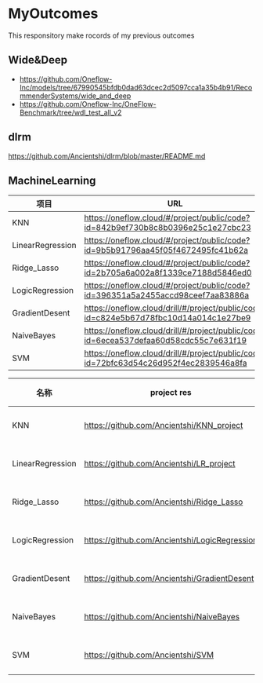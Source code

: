 # MyOutcomes

This responsitory make rocords of my previous outcomes

## Wide&Deep

- https://github.com/Oneflow-Inc/models/tree/67990545bfdb0dad63dcec2d5097cca1a35b4b91/RecommenderSystems/wide_and_deep
- https://github.com/Oneflow-Inc/OneFlow-Benchmark/tree/wdl_test_all_v2

## dlrm

https://github.com/Ancientshi/dlrm/blob/master/README.md

## MachineLearning

项目      |URL   | 
--------|-------|
KNN    |https://oneflow.cloud/#/project/public/code?id=842b9ef730b8c8b0396e25c1e27cbc23  | 
LinearRegression    |https://oneflow.cloud/#/project/public/code?id=9b5b91796aa45f05f4672495fc41b62a  | 
Ridge_Lasso    | https://oneflow.cloud/#/project/public/code?id=2b705a6a002a8f1339ce7188d5846ed0  | 
LogicRegression    | https://oneflow.cloud/#/project/public/code?id=396351a5a2455accd98ceef7aa83886a  |
GradientDesent    | https://oneflow.cloud/drill/#/project/public/code?id=c824e5b67d78fbc10d14a014c1e27be9 |  
NaiveBayes|https://oneflow.cloud/drill/#/project/public/code?id=6ecea537defaa60d58cdc55c7e631f19|
SVM|https://oneflow.cloud/drill/#/project/public/code?id=72bfc63d54c26d952f4ec2839546a8fa |

|名称|project res| 作者   | 
--------|-------|------------|
KNN| https://github.com/Ancientshi/KNN_project |石韵虓  |
LinearRegression | https://github.com/Ancientshi/LR_project |石韵虓  |
Ridge_Lasso   | https://github.com/Ancientshi/Ridge_Lasso |石韵虓  |
LogicRegression   | https://github.com/Ancientshi/LogicRegression  |石韵虓  |
GradientDesent  | https://github.com/Ancientshi/GradientDesent |石韵虓  |
NaiveBayes  |https://github.com/Ancientshi/NaiveBayes |石韵虓  |石韵虓|
SVM |https://github.com/Ancientshi/SVM |石韵虓  |
